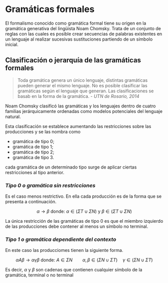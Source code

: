# Gramáticas formales

El formalismo conocido como gramática formal tiene su origen en la gramática generativa del lingüista Noam Chomsky. Trata de un conjunto de reglas con las cuales es posible crear secuencias de palabras existentes en un lenguaje al realizar sucesivas sustituciones partiendo de un símbolo inicial.

## Clasificación o jerarquía de las gramáticas formales

> Toda gramática genera un único lenguaje, distintas gramáticas pueden generar el mismo lenguaje. No es posible clasificar las gramáticas según el lenguaje que generan. Las clasificaciones se basab en la forma de la gramática. - *UTN de Rosario, 2014*

Noam Chomsky clasificó las gramáticas y los lenguajes dentro de cuatro familias jerárquicamente ordenadas como modelos potenciales del lenguaje natural.

Esta clasificación se establece aumentando las restricciones sobre las producciones y se las nombra como
* gramática de tipo 0;
* gramática de tipo 1;
* gramática de tipo 2;
* gramática de tipo 3.

cada gramática de un determinado tipo surge de aplicar ciertas restricciones al tipo anterior.

### *Tipo 0 o gramática sin restricciones*
Es el caso menos restrictivo. En ella cada producción es de la forma que se presenta a continuación.

$$\alpha\to\beta\text{ donde: }\alpha\in(\Sigma T\cup\Sigma N)\text{ y }\beta\in(\Sigma T\cup\Sigma N)$$

La única restricción de las gramáticas de tipo 0 es que el miembro izquierdo de las producciones debe contener al menos un símbolo no terminal.

### *Tipo 1 o gramática dependiente del contexto*
En este caso las producciomes tienen la siguiente forma.

$$\alpha A\beta\to\alpha\gamma\beta\text{ donde: }A\in\Sigma N\qquad\alpha,\beta\in(\Sigma N\cup\Sigma T)\quad\gamma\in(\Sigma N\cup\Sigma T)$$

Es decir, $\alpha$ y $\beta$ son cadenas que contienen cualquier símbolo de la gramática, terminal o no terminal 